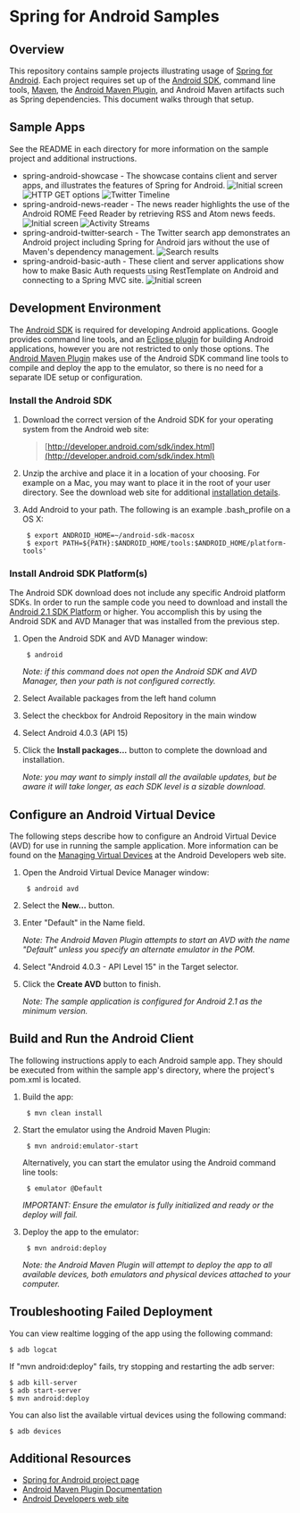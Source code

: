 # Spring for Android Samples

## Overview

This repository contains sample projects illustrating usage of [Spring for Android](http://www.springsource.org/spring-android). Each project requires set up of the [Android SDK](http://developer.android.com/sdk/index.html), command line tools, [Maven](http://maven.apache.org/), the [Android Maven Plugin](http://code.google.com/p/maven-android-plugin/), and Android Maven artifacts such as Spring dependencies. This document walks through that setup.

## Sample Apps

See the README in each directory for more information on the sample project and additional instructions.

* spring-android-showcase - The showcase contains client and server apps, and illustrates the features of Spring for Android.
![Initial screen](spring-android-samples/raw/master/spring-android-showcase/screenshot01.png)
![HTTP GET options](spring-android-samples/raw/master/spring-android-showcase/screenshot-http-get.png)
![Twitter Timeline](spring-android-samples/raw/master/spring-android-showcase/screenshot-twitter-timeline.png)
* spring-android-news-reader - The news reader highlights the use of the Android ROME Feed Reader by retrieving RSS and Atom news feeds.
![Initial screen](spring-android-samples/raw/master/spring-android-news-reader/screenshot01.png)
![Activity Streams](spring-android-samples/raw/master/spring-android-news-reader/screenshot02.png)
* spring-android-twitter-search - The Twitter search app demonstrates an Android project including Spring for Android jars without the use of Maven's dependency management.
![Search results](spring-android-samples/raw/master/spring-android-twitter-search/screenshot01.png)
* spring-android-basic-auth - These client and server applications show how to make Basic Auth requests using RestTemplate on Android and connecting to a Spring MVC site.
![Initial screen](spring-android-samples/raw/master/spring-android-twitter-search/screenshot01.png)

## Development Environment

The [Android SDK](http://developer.android.com/sdk/index.html) is required for developing Android applications. Google provides command line tools, and an [Eclipse plugin](http://developer.android.com/sdk/eclipse-adt.html) for building Android applications, however you are not restricted to only those options. The [Android Maven Plugin](http://code.google.com/p/maven-android-plugin/) makes use of the Android SDK command line tools to compile and deploy the app to the emulator, so there is no need for a separate IDE setup or configuration.


### Install the Android SDK

1. Download the correct version of the Android SDK for your operating system from the Android web site:

	> [http://developer.android.com/sdk/index.html](http://developer.android.com/sdk/index.html)

1. Unzip the archive and place it in a location of your choosing. For example on a Mac, you may want to place it in the root of your user directory. See the download web site for additional [installation details](http://developer.android.com/sdk/installing.html).

2. Add Android to your path. The following is an example .bash_profile on a OS X:

		$ export ANDROID_HOME=~/android-sdk-macosx
		$ export PATH=${PATH}:$ANDROID_HOME/tools:$ANDROID_HOME/platform-tools'

### Install Android SDK Platform(s)

The Android SDK download does not include any specific Android platform SDKs. In order to run the sample code you need to download and install the [Android 2.1 SDK Platform](http://developer.android.com/sdk/android-2.1.html) or higher. You accomplish this by using the Android SDK and AVD Manager that was installed from the previous step.

1. Open the Android SDK and AVD Manager window:

		$ android

	_Note: if this command does not open the Android SDK and AVD Manager, then your path is not configured correctly._

2. Select Available packages from the left hand column

3. Select the checkbox for Android Repository in the main window

4. Select Android 4.0.3 (API 15)

5. Click the **Install packages...** button to complete the download and installation.

	_Note: you may want to simply install all the available updates, but be aware it will take longer, as each SDK level is a sizable download._


## Configure an Android Virtual Device

The following steps describe how to configure an Android Virtual Device (AVD) for use in running the sample application. More information can be found on the [Managing Virtual Devices](http://developer.android.com/guide/developing/devices/index.html) at the Android Developers web site.

1. Open the Android Virtual Device Manager window:

		$ android avd

2. Select the **New…** button.

3. Enter "Default" in the Name field.

	_Note: The Android Maven Plugin attempts to start an AVD with the name "Default" unless you specify an alternate emulator in the POM._

4. Select "Android 4.0.3 - API Level 15" in the Target selector.

5. Click the **Create AVD** button to finish.

	_Note: The sample application is configured for Android 2.1 as the minimum version._


## Build and Run the Android Client

The following instructions apply to each Android sample app. They should be executed from within the sample app's directory, where the project's pom.xml is located.

1. Build the app:

		$ mvn clean install

2. Start the emulator using the Android Maven Plugin:

		$ mvn android:emulator-start

	Alternatively, you can start the emulator using the Android command line tools:

		$ emulator @Default

	_IMPORTANT: Ensure the emulator is fully initialized and ready or the deploy will fail._

3. Deploy the app to the emulator:

		$ mvn android:deploy

	_Note: the Android Maven Plugin will attempt to deploy the app to all available devices, both emulators and physical devices attached to your computer._


## Troubleshooting Failed Deployment

You can view realtime logging of the app using the following command:

	$ adb logcat

If "mvn android:deploy" fails, try stopping and restarting the adb server:

	$ adb kill-server
	$ adb start-server
	$ mvn android:deploy

You can also list the available virtual devices using the following command:

	$ adb devices

## Additional Resources

* [Spring for Android project page](http://www.springsource.org/spring-android)
* [Android Maven Plugin Documentation](http://maven-android-plugin-m2site.googlecode.com/svn/plugin-info.html)
* [Android Developers web site](http://developer.android.com/index.html)
